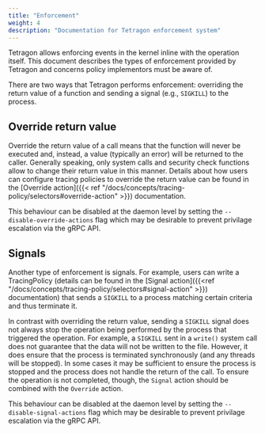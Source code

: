 ```yaml
---
title: "Enforcement"
weight: 4
description: "Documentation for Tetragon enforcement system"
---
```


Tetragon allows enforcing events in the kernel inline with the operation itself. This document
describes the types of enforcement provided by Tetragon and concerns policy implementors must be
aware of.

There are two ways that Tetragon performs enforcement: overriding the return value of a function and
sending a signal (e.g., `SIGKILL`) to the process.


## Override return value

Override the return value of a call means that the function will never be executed and, instead, a
value (typically an error) will be returned to the caller. Generally speaking, only system calls and
security check functions allow to change their return value in this manner. Details about how users
can configure tracing policies to override the return value can be found in the [Override
action]({{< ref "/docs/concepts/tracing-policy/selectors#override-action" >}}) documentation.

This behaviour can be disabled at the daemon level by setting the `--disable-override-actions` flag
which may be desirable to prevent privilage escalation via the gRPC API.

## Signals

Another type of enforcement is signals. For example, users can write a TracingPolicy (details can be
found in the [Signal action]({{<ref "/docs/concepts/tracing-policy/selectors#signal-action" >}})
documentation) that sends a `SIGKILL` to a process matching certain criteria and thus terminate it.

In contrast with overriding the return value, sending a `SIGKILL` signal does not always stop the
operation being performed by the process that triggered the operation. For example, a `SIGKILL` sent
in a `write()` system call does not guarantee that the data will not be written to the file.
However, it does ensure that the process is terminated synchronously (and any threads will be
stopped). In some cases it may be sufficient to ensure the process is stopped and the process does
not handle the return of the call. To ensure the operation is not completed, though, the `Signal`
action should be combined with the `Override` action.

This behaviour can be disabled at the daemon level by setting the `--disable-signal-actions` flag
which may be desirable to prevent privilage escalation via the gRPC API.
